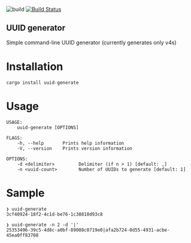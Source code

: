 ![build](https://github.com/LesnyRumcajs/uuid-generate/workflows/build/badge.svg?branch=main)
[![Build Status](http://meritbadge.herokuapp.com/uuid-generate)](https://crates.io/crates/uuid-generate/)

## UUID generator
Simple command-line UUID generator (currently generates only v4s)

# Installation
`cargo install uuid-generate`

# Usage
```
USAGE:
    uuid-generate [OPTIONS]

FLAGS:
    -h, --help       Prints help information
    -V, --version    Prints version information

OPTIONS:
    -d <delimiter>         Delimiter (if n > 1) [default: ,]
    -n <uuid-count>        Number of UUIDs to generate [default: 1]
```

# Sample
```
❯ uuid-generate
3cf40924-18f2-4c1d-be76-1c38810d93c8

❯ uuid-generate -n 2 -d '|'
25353496-39c5-4d8c-a0bf-89008c0719e0|afa2b724-0d55-4931-acbe-45ea0ff83708
```
